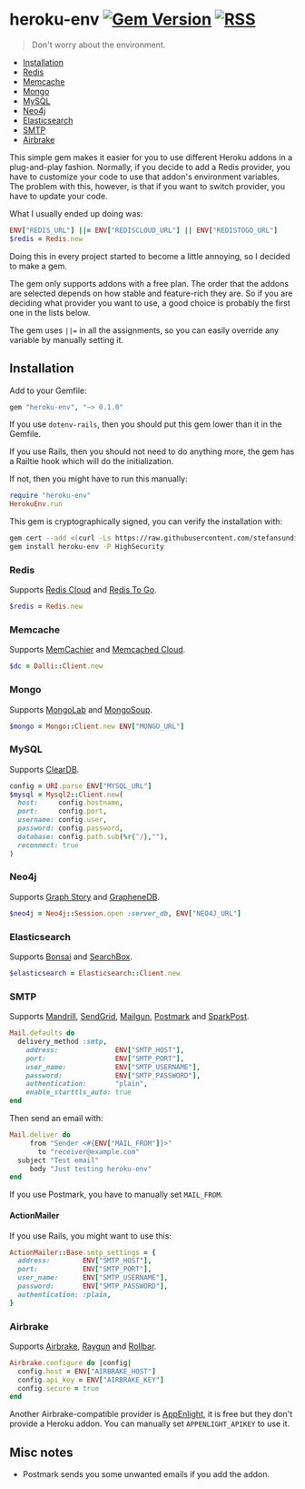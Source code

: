 # heroku-env [![Gem Version](https://badge.fury.io/rb/heroku-env.svg)](https://rubygems.org/gems/heroku-env) [![RSS](https://stefansundin.github.io/img/feed.png)](https://github.com/stefansundin/heroku-env/releases.atom)

> Don't worry about the environment.

- [Installation](#installation)
- [Redis](#redis)
- [Memcache](#memcache)
- [Mongo](#mongo)
- [MySQL](#mysql)
- [Neo4j](#neo4j)
- [Elasticsearch](#elasticsearch)
- [SMTP](#smtp)
- [Airbrake](#airbrake)

This simple gem makes it easier for you to use different Heroku addons in a plug-and-play fashion. Normally, if you decide to add a Redis provider, you have to customize your code to use that addon's environment variables. The problem with this, however, is that if you want to switch provider, you have to update your code.

What I usually ended up doing was:

```ruby
ENV["REDIS_URL"] ||= ENV["REDISCLOUD_URL"] || ENV["REDISTOGO_URL"]
$redis = Redis.new
```

Doing this in every project started to become a little annoying, so I decided to make a gem.

The gem only supports addons with a free plan. The order that the addons are selected depends on how stable and feature-rich they are. So if you are deciding what provider you want to use, a good choice is probably the first one in the lists below.

The gem uses `||=` in all the assignments, so you can easily override any variable by manually setting it.


## Installation

Add to your Gemfile:

```ruby
gem "heroku-env", "~> 0.1.0"
```

If you use `dotenv-rails`, then you should put this gem lower than it in the Gemfile.

If you use Rails, then you should not need to do anything more, the gem has a Railtie hook which will do the initialization.

If not, then you might have to run this manually:

```ruby
require "heroku-env"
HerokuEnv.run
```

This gem is cryptographically signed, you can verify the installation with:

```bash
gem cert --add <(curl -Ls https://raw.githubusercontent.com/stefansundin/heroku-env/master/certs/stefansundin.pem)
gem install heroku-env -P HighSecurity
```


### Redis

Supports [Redis Cloud](https://elements.heroku.com/addons/rediscloud) and [Redis To Go](https://elements.heroku.com/addons/redistogo).

```ruby
$redis = Redis.new
```

### Memcache

Supports [MemCachier](https://elements.heroku.com/addons/memcachier) and [Memcached Cloud](https://elements.heroku.com/addons/memcachedcloud).

```ruby
$dc = Dalli::Client.new
```

### Mongo

Supports [MongoLab](https://elements.heroku.com/addons/mongolab) and [MongoSoup](https://elements.heroku.com/addons/mongosoup).

```ruby
$mongo = Mongo::Client.new ENV["MONGO_URL"]
```

### MySQL

Supports [ClearDB](https://elements.heroku.com/addons/cleardb).

```ruby
config = URI.parse ENV["MYSQL_URL"]
$mysql = Mysql2::Client.new(
  host:     config.hostname,
  port:     config.port,
  username: config.user,
  password: config.password,
  database: config.path.sub(%r{^/},""),
  reconnect: true
)
```

### Neo4j

Supports [Graph Story](https://elements.heroku.com/addons/graphstory) and [GrapheneDB](https://elements.heroku.com/addons/graphenedb).

```ruby
$neo4j = Neo4j::Session.open :server_db, ENV["NEO4J_URL"]
```

### Elasticsearch

Supports [Bonsai](https://elements.heroku.com/addons/bonsai) and [SearchBox](https://elements.heroku.com/addons/searchbox).

```ruby
$elasticsearch = Elasticsearch::Client.new
```

### SMTP

Supports [Mandrill](https://elements.heroku.com/addons/mandrill), [SendGrid](https://elements.heroku.com/addons/sendgrid), [Mailgun](https://elements.heroku.com/addons/mailgun), [Postmark](https://elements.heroku.com/addons/postmark) and [SparkPost](https://elements.heroku.com/addons/sparkpost).

```ruby
Mail.defaults do
  delivery_method :smtp,
    address:              ENV["SMTP_HOST"],
    port:                 ENV["SMTP_PORT"],
    user_name:            ENV["SMTP_USERNAME"],
    password:             ENV["SMTP_PASSWORD"],
    authentication:       "plain",
    enable_starttls_auto: true
end
```

Then send an email with:

```ruby
Mail.deliver do
     from "Sender <#{ENV["MAIL_FROM"]}>"
       to "receiver@example.com"
  subject "Test email"
     body "Just testing heroku-env"
end
```

If you use Postmark, you have to manually set `MAIL_FROM`.

#### ActionMailer

If you use Rails, you might want to use this:

```ruby
ActionMailer::Base.smtp_settings = {
  address:        ENV["SMTP_HOST"],
  port:           ENV["SMTP_PORT"],
  user_name:      ENV["SMTP_USERNAME"],
  password:       ENV["SMTP_PASSWORD"],
  authentication: :plain,
}
```

### Airbrake

Supports [Airbrake](https://elements.heroku.com/addons/airbrake), [Raygun](https://elements.heroku.com/addons/raygun) and [Rollbar](https://elements.heroku.com/addons/rollbar).

```ruby
Airbrake.configure do |config|
  config.host = ENV["AIRBRAKE_HOST"]
  config.api_key = ENV["AIRBRAKE_KEY"]
  config.secure = true
end
```

Another Airbrake-compatible provider is [AppEnlight](https://appenlight.com/), it is free but they don't provide a Heroku addon. You can manually set `APPENLIGHT_APIKEY` to use it.


## Misc notes

- Postmark sends you some unwanted emails if you add the addon.
